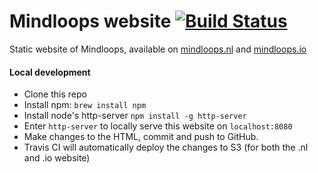 # Mindloops website [![Build Status](https://travis-ci.org/mindloops/mindloops.github.io.svg?branch=master)](https://travis-ci.org/mindloops/mindloops.github.io)
Static website of Mindloops, available on [mindloops.nl](http://mindloops.nl) and [mindloops.io](http://mindloops.io) 

#### Local development

- Clone this repo
- Install npm: `brew install npm`
- Install node's http-server `npm install -g http-server`
- Enter `http-server` to locally serve this website on `localhost:8080` 
- Make changes to the HTML, commit and push to GitHub.
- Travis CI will automatically deploy the changes to S3 (for both the .nl and .io website)
